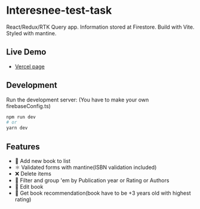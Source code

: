 # Interesnee-test-task

React/Redux/RTK Query app. Information stored at Firestore. Build with Vite. Styled with mantine.

## Live Demo

- [Vercel page](https://interesnee.vercel.app)

## Development

Run the development server:
(You have to make your own firebaseConfig.ts)
```bash
npm run dev
# or
yarn dev
```

## Features

- 📗 Add new book to list
- ⚛️ Validated forms with mantine(ISBN validation included)
- ❌ Delete items
- 📌 Filter and group 'em by Publication year or Rating or Authors
- 📖 Edit book
- 📒 Get book recommendation(book have to be +3 years old with highest rating)

